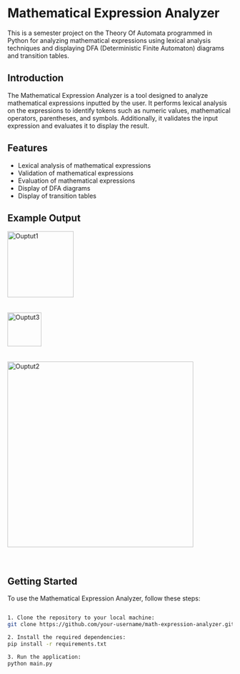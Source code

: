 # Mathematical Expression Analyzer

This is a semester project on the Theory Of Automata programmed in Python for analyzing mathematical expressions using lexical analysis techniques and displaying DFA (Deterministic Finite Automaton) diagrams and transition tables.

## Introduction

The Mathematical Expression Analyzer is a tool designed to analyze mathematical expressions inputted by the user. It performs lexical analysis on the expressions to identify tokens such as numeric values, mathematical operators, parentheses, and symbols. Additionally, it validates the input expression and evaluates it to display the result.

## Features

- Lexical analysis of mathematical expressions
- Validation of mathematical expressions
- Evaluation of mathematical expressions
- Display of DFA diagrams
- Display of transition tables

## Example Output
<img width="148" alt="Ouptut1" src="https://github.com/smshozab/Math-Expression-Tokenizer/assets/29998010/10f425ad-d8d7-4adc-8522-6e69b5fc1a19"> </br></br></br>
<img width="76" alt="Ouptut3" src="https://github.com/smshozab/Math-Expression-Tokenizer/assets/29998010/7e3e8bae-f7bf-400f-932a-b9f56ca7c16a"> </br></br></br>
<img width="416" alt="Ouptut2" src="https://github.com/smshozab/Math-Expression-Tokenizer/assets/29998010/ec68ed2e-cd51-4e50-af21-d10b82280bad"> </br></br></br>

## Getting Started

To use the Mathematical Expression Analyzer, follow these steps:
```bash

1. Clone the repository to your local machine:
git clone https://github.com/your-username/math-expression-analyzer.git

2. Install the required dependencies:
pip install -r requirements.txt

3. Run the application:
python main.py
